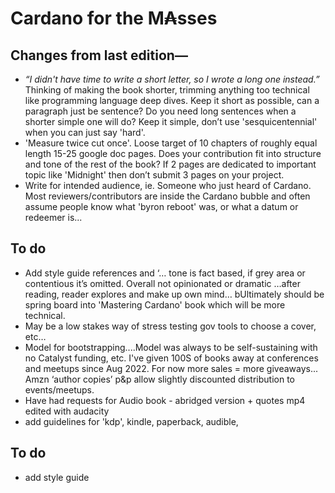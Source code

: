# Cardano for the M₳sses

## Changes from last edition— 
- _“I didn't have time to write a short letter, so I wrote a long one instead.”_  Thinking of making the book shorter, trimming anything too technical like programming language deep dives. Keep it short as possible, can a paragraph just be sentence? Do you need long sentences when a shorter simple one will do? Keep it simple, don’t use 'sesquicentennial' when you can just say 'hard'.
- 'Measure twice cut once'. Loose target of 10 chapters of roughly equal length 15-25 google doc pages. Does your contribution fit into structure and tone of the rest of the book? If 2 pages are dedicated to important topic like 'Midnight' then don’t submit 3 pages on your project.
- Write for intended audience, ie. Someone who just heard of Cardano. Most reviewers/contributors are inside the Cardano bubble and often assume people know what 'byron reboot' was, or what a datum or redeemer is... 

## To do
- Add style guide references and ‘… tone is fact based, if grey area or contentious it’s omitted. Overall not opinionated or dramatic …after reading, reader explores and make up own mind… bUltimately should be spring board into 'Mastering Cardano' book which will be more technical. 
- May be a low stakes way of stress testing gov tools to choose a cover, etc…
- Model for bootstrapping....Model was always to be self-sustaining with no Catalyst funding, etc. I've given 100S of books away at conferences and meetups since Aug 2022. For now more sales = more giveaways... Amzn ‘author copies’ p&p allow slightly discounted distribution to events/meetups.
- Have had requests for Audio book - abridged version + quotes mp4 edited with audacity
- add guidelines for 'kdp', kindle, paperback, audible,

## To do
- add style guide
